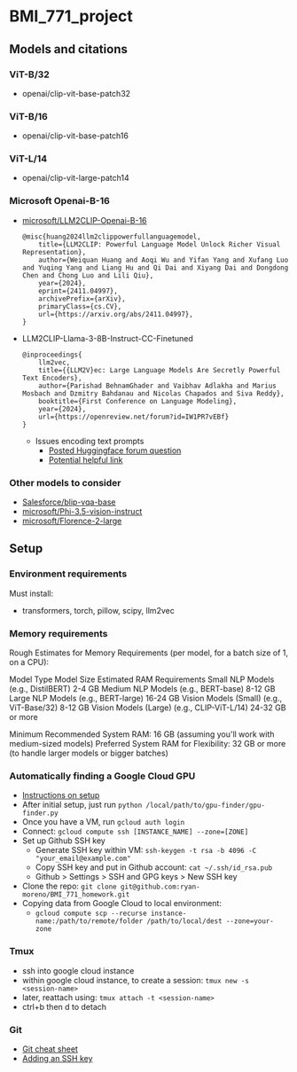 # BMI_771_project

## Models and citations

### ViT-B/32

- openai/clip-vit-base-patch32

### ViT-B/16

- openai/clip-vit-base-patch16

### ViT-L/14

- openai/clip-vit-large-patch14

### Microsoft Openai-B-16

- [microsoft/LLM2CLIP-Openai-B-16](https://huggingface.co/microsoft/LLM2CLIP-Openai-B-16)

    ```{bibtex}
    @misc{huang2024llm2clippowerfullanguagemodel,
        title={LLM2CLIP: Powerful Language Model Unlock Richer Visual Representation},
        author={Weiquan Huang and Aoqi Wu and Yifan Yang and Xufang Luo and Yuqing Yang and Liang Hu and Qi Dai and Xiyang Dai and Dongdong Chen and Chong Luo and Lili Qiu},
        year={2024},
        eprint={2411.04997},
        archivePrefix={arXiv},
        primaryClass={cs.CV},
        url={https://arxiv.org/abs/2411.04997},
    }
    ```

- LLM2CLIP-Llama-3-8B-Instruct-CC-Finetuned

    ```{bibtex}
    @inproceedings{
        llm2vec,
        title={{LLM2V}ec: Large Language Models Are Secretly Powerful Text Encoders},
        author={Parishad BehnamGhader and Vaibhav Adlakha and Marius Mosbach and Dzmitry Bahdanau and Nicolas Chapados and Siva Reddy},
        booktitle={First Conference on Language Modeling},
        year={2024},
        url={https://openreview.net/forum?id=IW1PR7vEBf}
    }
    ```

    -  Issues encoding text prompts
       -  [Posted Huggingface forum question](https://huggingface.co/microsoft/LLM2CLIP-Openai-B-16/discussions/3#6746b462763c2aa67b49ce3c)
       -  [Potential helpful link](https://huggingface.co/microsoft/LLM2CLIP-Openai-B-16/blob/main/configuration_clip.py)


### Other models to consider

- [Salesforce/blip-vqa-base](https://huggingface.co/Salesforce/blip-vqa-base)
- [microsoft/Phi-3.5-vision-instruct](https://huggingface.co/microsoft/Phi-3.5-vision-instruct)
- [microsoft/Florence-2-large](https://huggingface.co/microsoft/Florence-2-large)

## Setup

### Environment requirements

Must install:

- transformers, torch, pillow, scipy, llm2vec

<!-- # need to install
# pip install transformers
# pip install torch
# pip install matplotlib
# pip install pandas
# pip install scipy
# pip install numpy
# pip install pillow
# pip install llm2vec
# pip install flash-attn --no-build-isolation -->

### Memory requirements

Rough Estimates for Memory Requirements (per model, for a batch size of 1, on a CPU):

Model Type	Model Size	Estimated RAM Requirements
Small NLP Models	(e.g., DistilBERT)	2-4 GB
Medium NLP Models	(e.g., BERT-base)	8-12 GB
Large NLP Models	(e.g., BERT-large)	16-24 GB
Vision Models (Small)	(e.g., ViT-Base/32)	8-12 GB
Vision Models (Large)	(e.g., CLIP-ViT-L/14)	24-32 GB or more

Minimum Recommended System RAM: 16 GB (assuming you'll work with medium-sized models)
Preferred System RAM for Flexibility: 32 GB or more (to handle larger models or bigger batches)

### Automatically finding a Google Cloud GPU

- [Instructions on setup](https://piazza.com/class/m0h830urei132s/post/31)
- After initial setup, just run `python /local/path/to/gpu-finder/gpu-finder.py`
- Once you have a VM, run `gcloud auth login`
- Connect: `gcloud compute ssh [INSTANCE_NAME] --zone=[ZONE]`
- Set up Github SSH key
  - Generate SSH key within VM: `ssh-keygen -t rsa -b 4096 -C "your_email@example.com"`
  - Copy SSH key and put in Github account: `cat ~/.ssh/id_rsa.pub`
  - Github > Settings > SSH and GPG keys > New SSH key
- Clone the repo: `git clone git@github.com:ryan-moreno/BMI_771_homework.git`
- Copying data from Google Cloud to local environment:
  - `gcloud compute scp --recurse instance-name:/path/to/remote/folder /path/to/local/dest --zone=your-zone`

<!-- ## SSH with VS code

- [Detailed instructions](https://piazza.com/class/m0h830urei132s/post/22)
- After launching a VM, edit the VM in the Google cloud console to add an SSH key
- Add the one stored at `cat ~/.ssh/google_compute_engine.pub` (see detailed instructions if not already set up)
- After initial setup, cmd+shift+p within VS code > open SSH configuration file > update external IP address for gcloud
- cmd+shift+p within VS code > connect to host -->

### Tmux

- ssh into google cloud instance
- within google cloud instance, to create a session: `tmux new -s <session-name>`
- later, reattach using: `tmux attach -t <session-name>`
- ctrl+b then d to detach

### Git

- [Git cheat sheet](https://education.github.com/git-cheat-sheet-education.pdf)
- [Adding an SSH key](https://docs.github.com/en/authentication/connecting-to-github-with-ssh/adding-a-new-ssh-key-to-your-github-account)